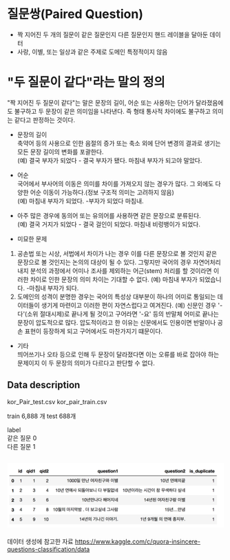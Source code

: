 
# 질문쌍(Paired Question)
- 짝 지어진 두 개의 질문이 같은 질문인지 다른 질문인지 핸드 레이블을 달아둔 데이터              
- 사랑, 이별, 또는 일상과 같은 주제로 도메인 특정적이지 않음    
  

#  "두 질문이 같다"라는 말의 정의    
"짝 지어진 두 질문이 같다"는 말은 문장의 길이, 어순 또는 사용하는 단어가 달라졌음에도 불구하고 두 문장이 같은 의미임을 나타낸다. 즉 형태 통사적 차이에도 불구하고 의미는 같다고 판정하는 것이다.    

- 문장의 길이      
축약어 등의 사용으로 인한 음절의 증가 또는 축소 외에 단어 변경의 결과로 생기는 모든 문장 길이의 변화를 포괄한다.    
(예) 결국 부자가 되었다 - 결국 부자가 됐다. 마침내 부자가 되고야 말았다.   

- 어순     
국어에서 부사어의 이동은 의미를 차이를 가져오지 않는 경우가 많다. 그 외에도 다양한 어순 이동이 가능하다.(정보 구조적 의미는 고려하지 않음)   
(예) 마침내 부자가 되었다. -부자가 되었다 마침내.   

- 아주 많은 경우에 동의어 또는 유의어를 사용하면 같은 문장으로 분류된다.       
(예) 결국 거지가 되었다 - 결국 걸인이 되었다. 마침내 비렁뱅이가 되었다.    

- 미묘한 문제          
1) 공손법 또는 시상, 서법에서 차이가 나는 경우 이를 다른 문장으로 볼 것인지 같은 문장으로 볼 것인지는 논의의 대상이 될 수 있다. 그렇지만 국어의 경우 자연어처리 내지 분석의 과정에서 어미나 조사를 제외하는 어근(stem) 처리를 할 것이라면 이러한 차이로 인한 문장의 의미 차이는 기대할 수 없다. 
(예) 마침내 부자가 되었습니다. -마침내 부자가 되다.
2) 도메인의 성격이 분명한 경우는 국어의 특성상 대부분이 하나의 어미로 통일되는 데이터들이 생기게 마련이고 이러한 편이 자연스럽다고 여겨진다.
(예) 신문인 경우 '-다'(소위 절대시제)로 끝나게 될 것이고 구어라면 '-요' 등의 반말체 어미로 끝나는 문장이 압도적으로 많다. 압도적이라고 한 이유는 신문에서도 인용이면 반말이나 공손 표현이 등장하게 되고 구어에서도 마찬가지기 떄문이다. 

- 기타    
띄어쓰기나 오타 등으로 인해 두 문장이 달라졌다면 이는 오류를 바로 잡아야 하는 문제이지 이 두 문장의 의미가 다르다고 판단할 수 없다.    



## Data description

kor_Pair_test.csv
kor_pair_train.csv

train  6,888 개
test 688개           

label               
같은 질문 0               
다른 질문 1                 
                       

## ![Quick peek](./data.png)



데이터 생성에 참고한 자료
https://www.kaggle.com/c/quora-insincere-questions-classification/data
